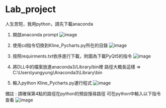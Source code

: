# Lab_project

人生苦短，我用python，請先下載anaconda
1. 開啟anaconda prompt
![image](https://github.com/yhzbambu/Lab_project/blob/windows/1.PNG)

2. 使用cd指令切換到Kline_Pycharts.py所在的目錄
![image](https://github.com/yhzbambu/Lab_project/blob/windows/2.PNG)

3. 按照requirments.txt依序進行下載，附圖為下載PyQt5的指令
![image](https://github.com/yhzbambu/Lab_project/blob/windows/3.PNG)

4. 將DLL中的檔案放進anaconda3/Library/bin裡
路徑大概長這樣 => C:\Users\yungyung\Anaconda3\Library\bin

5. 輸入python Kline_Pycharts.py運行程式
![image](https://github.com/yhzbambu/Lab_project/blob/windows/4.PNG)

備註 : 請確保第4點的路徑在python的預設搜尋路徑
       可在python中輸入以下指令查看
       ![image](https://github.com/yhzbambu/Lab_project/blob/windows/5.PNG)
